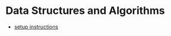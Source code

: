 # Data Structures and Algorithms






+ [setup instructions](https://codefellows.github.io/setup-guide/code-301/3-code-challenges)
